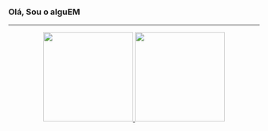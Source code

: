 ### Olá, Sou o alguEM

---

<div align="center">
  <a href="https://github.com/alguEM089">
  <img height="180em" src="https://github-readme-stats.vercel.app/api?username=alguEM089&show_icons=true&theme=dark&include_all_commits=true&count_private=true"/>
  <img height="180em" src="https://github-readme-stats.vercel.app/api/top-langs/?username=alguEM089&layout=compact&langs_count=7&theme=dark"/>
</div>

